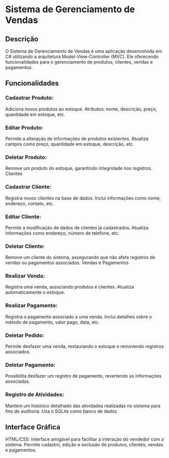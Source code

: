 # Sistema de Gerenciamento de Vendas
## Descrição
O Sistema de Gerenciamento de Vendas é uma aplicação desenvolvida em C# utilizando a arquitetura Model-View-Controller (MVC). Ele oferecendo funcionalidades para o gerenciamento de produtos, clientes, vendas e pagamentos.

## Funcionalidades
### Cadastrar Produto: 
Adiciona novos produtos ao estoque.
Atributos: nome, descrição, preço, quantidade em estoque, etc.
### Editar Produto:

Permite a alteração de informações de produtos existentes.
Atualiza campos como preço, quantidade em estoque, descrição, etc.
### Deletar Produto:
Remove um produto do estoque, garantindo integridade nos registros.
Clientes

### Cadastrar Cliente:
Registra novos clientes na base de dados.
Inclui informações como nome, endereço, contato, etc.

### Editar Cliente:
Permite a modificação de dados de clientes já cadastrados.
Atualiza informações como endereço, número de telefone, etc.

### Deletar Cliente:
Remove um cliente do sistema, assegurando que não afete registros de vendas ou pagamentos associados.
Vendas e Pagamentos

### Realizar Venda:
Registra uma venda, associando produtos e clientes.
Atualiza automaticamente o estoque.

### Realizar Pagamento:
Registra o pagamento associado a uma venda.
Inclui detalhes sobre o método de pagamento, valor pago, data, etc.

### Deletar Pedido:
Permite desfazer uma venda, restaurando o estoque e removendo registros associados.

### Deletar Pagamento:
Possibilita desfazer um registro de pagamento, revertendo as informações associadas.

### Registro de Atividades:
Mantém um histórico detalhado das atividades realizadas no sistema para fins de auditoria.
Usa o SQLite como banco de dados

## Interface Gráfica
HTML/CSS:
Interface amigável para facilitar a interação do vendedor com o sistema.
Permite cadastro, edição e exclusão de produtos, clientes, vendas e pagamentos.
